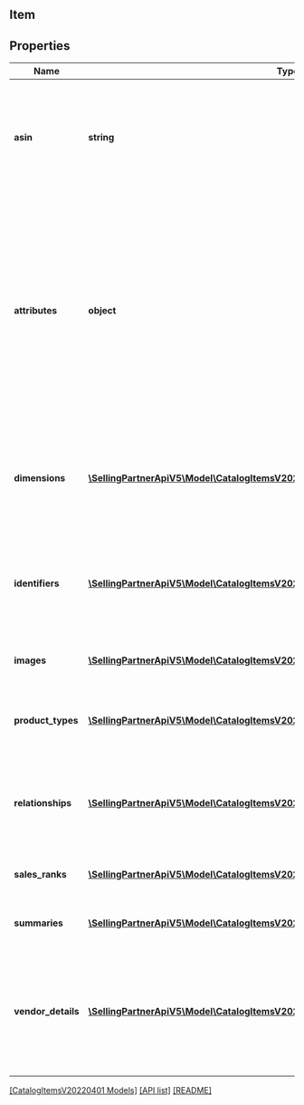 ## Item

## Properties

Name | Type | Description | Notes
------------ | ------------- | ------------- | -------------
**asin** | **string** | Amazon Standard Identification Number (ASIN) is the unique identifier for an item in the Amazon catalog. |
**attributes** | **object** | A JSON object that contains structured item attribute data keyed by attribute name. Catalog item attributes conform to the related product type definitions available in the Selling Partner API for Product Type Definitions. | [optional]
**dimensions** | [**\SellingPartnerApiV5\Model\CatalogItemsV20220401\ItemDimensionsByMarketplace[]**](ItemDimensionsByMarketplace.md) | Array of dimensions associated with the item in the Amazon catalog by Amazon marketplace. | [optional]
**identifiers** | [**\SellingPartnerApiV5\Model\CatalogItemsV20220401\ItemIdentifiersByMarketplace[]**](ItemIdentifiersByMarketplace.md) | Identifiers associated with the item in the Amazon catalog, such as UPC and EAN identifiers. | [optional]
**images** | [**\SellingPartnerApiV5\Model\CatalogItemsV20220401\ItemImagesByMarketplace[]**](ItemImagesByMarketplace.md) | Images for an item in the Amazon catalog. | [optional]
**product_types** | [**\SellingPartnerApiV5\Model\CatalogItemsV20220401\ItemProductTypeByMarketplace[]**](ItemProductTypeByMarketplace.md) | Product types associated with the Amazon catalog item. | [optional]
**relationships** | [**\SellingPartnerApiV5\Model\CatalogItemsV20220401\ItemRelationshipsByMarketplace[]**](ItemRelationshipsByMarketplace.md) | Relationships by marketplace for an Amazon catalog item (for example, variations). | [optional]
**sales_ranks** | [**\SellingPartnerApiV5\Model\CatalogItemsV20220401\ItemSalesRanksByMarketplace[]**](ItemSalesRanksByMarketplace.md) | Sales ranks of an Amazon catalog item. | [optional]
**summaries** | [**\SellingPartnerApiV5\Model\CatalogItemsV20220401\ItemSummaryByMarketplace[]**](ItemSummaryByMarketplace.md) | Summary details of an Amazon catalog item. | [optional]
**vendor_details** | [**\SellingPartnerApiV5\Model\CatalogItemsV20220401\ItemVendorDetailsByMarketplace[]**](ItemVendorDetailsByMarketplace.md) | Vendor details associated with an Amazon catalog item. Vendor details are available to vendors only. | [optional]

[[CatalogItemsV20220401 Models]](../) [[API list]](../../Api) [[README]](../../../README.md)
